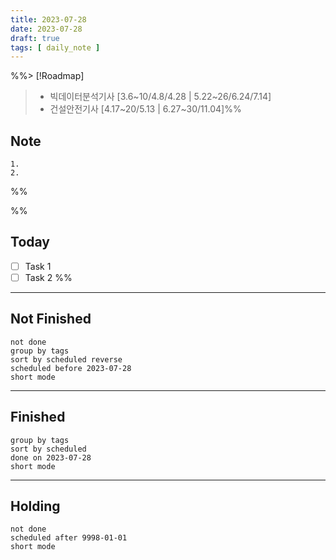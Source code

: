 ```yaml
---
title: 2023-07-28
date: 2023-07-28
draft: true
tags: [ daily_note ]
---
```


%%> [!Roadmap]
>
> - 빅데이터분석기사 [3.6~10/4.8/4.28 | 5.22~26/6.24/7.14]
> - 건설안전기사 [4.17~20/5.13 | 6.27~30/11.04]%%

## Note

    1. 
    2.

%%

%%

## Today

- [ ] Task 1
- [ ] Task 2 %%

---

## Not Finished

```tasks
not done
group by tags
sort by scheduled reverse
scheduled before 2023-07-28
short mode
```

---

## Finished

```tasks
group by tags
sort by scheduled
done on 2023-07-28
short mode
```

---

## Holding

```tasks
not done
scheduled after 9998-01-01
short mode
```
